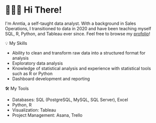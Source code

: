 
# 🙋🏾‍♀️ Hi There!
I'm Anntia, a self-taught data analyst. With a background in Sales Operations, I transitioned to data in 2020 and have been teaching myself SQL, R, Python, and Tableau ever since. Feel free to browse my [profolio]()!

💡 My Skills
- Ability to clean and transform raw data into a structured format for analysis
- Exploratory data analysis
- Knowledge of statistical analysis and experience with statistical tools such as R or Python
- Dashboard development and reporting

 🛠️ My Tools
 
- Databases: SQL (PostgreSQL, MySQL, SQL Server), Excel 
- Python, R
- Visualization: Tableau <br>
- Project Management: Asana, Trello
